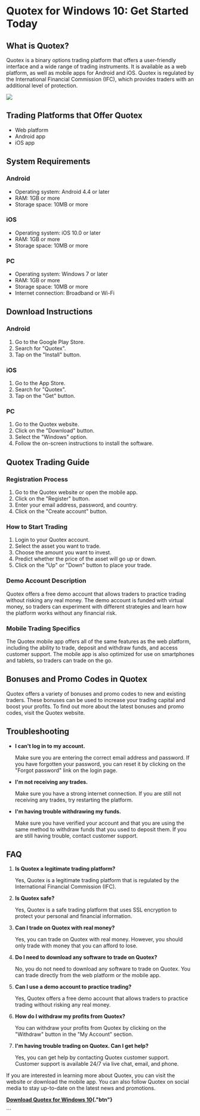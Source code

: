 # Quotex for Windows 10: Get Started Today

## What is Quotex?

Quotex is a binary options trading platform that offers a user-friendly
interface and a wide range of trading instruments. It is available as a
web platform, as well as mobile apps for Android and iOS. Quotex is
regulated by the International Financial Commission (IFC), which
provides traders with an additional level of protection.

[![](https://static.quotex.io/files/10_en/300_250.jpg)](https://traff.sbs/brokerqxlid)

## Trading Platforms that Offer Quotex

-   Web platform
-   Android app
-   iOS app

## System Requirements

### Android

-   Operating system: Android 4.4 or later
-   RAM: 1GB or more
-   Storage space: 10MB or more

### iOS

-   Operating system: iOS 10.0 or later
-   RAM: 1GB or more
-   Storage space: 10MB or more

### PC

-   Operating system: Windows 7 or later
-   RAM: 1GB or more
-   Storage space: 10MB or more
-   Internet connection: Broadband or Wi-Fi

## Download Instructions

### Android

1.  Go to the Google Play Store.
2.  Search for "Quotex".
3.  Tap on the "Install" button.

### iOS

1.  Go to the App Store.
2.  Search for "Quotex".
3.  Tap on the "Get" button.

### PC

1.  Go to the Quotex website.
2.  Click on the "Download" button.
3.  Select the "Windows" option.
4.  Follow the on-screen instructions to install the software.

## Quotex Trading Guide

### Registration Process

1.  Go to the Quotex website or open the mobile app.
2.  Click on the "Register" button.
3.  Enter your email address, password, and country.
4.  Click on the "Create account" button.

### How to Start Trading

1.  Login to your Quotex account.
2.  Select the asset you want to trade.
3.  Choose the amount you want to invest.
4.  Predict whether the price of the asset will go up or down.
5.  Click on the "Up" or "Down" button to place your trade.

### Demo Account Description

Quotex offers a free demo account that allows traders to practice
trading without risking any real money. The demo account is funded with
virtual money, so traders can experiment with different strategies and
learn how the platform works without any financial risk.

### Mobile Trading Specifics

The Quotex mobile app offers all of the same features as the web
platform, including the ability to trade, deposit and withdraw funds,
and access customer support. The mobile app is also optimized for use on
smartphones and tablets, so traders can trade on the go.

## Bonuses and Promo Codes in Quotex

Quotex offers a variety of bonuses and promo codes to new and existing
traders. These bonuses can be used to increase your trading capital and
boost your profits. To find out more about the latest bonuses and promo
codes, visit the Quotex website.

## Troubleshooting

-   **I can\'t log in to my account.**

    Make sure you are entering the correct email address and password.
    If you have forgotten your password, you can reset it by clicking on
    the "Forgot password" link on the login page.

-   **I\'m not receiving any trades.**

    Make sure you have a strong internet connection. If you are still
    not receiving any trades, try restarting the platform.

-   **I\'m having trouble withdrawing my funds.**

    Make sure you have verified your account and that you are using the
    same method to withdraw funds that you used to deposit them. If you
    are still having trouble, contact customer support.

## FAQ

1.  **Is Quotex a legitimate trading platform?**

    Yes, Quotex is a legitimate trading platform that is regulated by
    the International Financial Commission (IFC).

2.  **Is Quotex safe?**

    Yes, Quotex is a safe trading platform that uses SSL encryption to
    protect your personal and financial information.

3.  **Can I trade on Quotex with real money?**

    Yes, you can trade on Quotex with real money. However, you should
    only trade with money that you can afford to lose.

4.  **Do I need to download any software to trade on Quotex?**

    No, you do not need to download any software to trade on Quotex. You
    can trade directly from the web platform or the mobile app.

5.  **Can I use a demo account to practice trading?**

    Yes, Quotex offers a free demo account that allows traders to
    practice trading without risking any real money.

6.  **How do I withdraw my profits from Quotex?**

    You can withdraw your profits from Quotex by clicking on the
    "Withdraw" button in the "My Account" section.

7.  **I\'m having trouble trading on Quotex. Can I get help?**

    Yes, you can get help by contacting Quotex customer support.
    Customer support is available 24/7 via live chat, email, and phone.

If you are interested in learning more about Quotex, you can visit the
website or download the mobile app. You can also follow Quotex on social
media to stay up-to-date on the latest news and promotions.

**[Download Quotex for Windows
10](\%22https://traff.sbs/quotexonelink\%22){."btn"}**

\`\`\`

